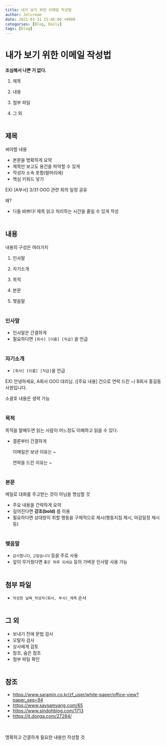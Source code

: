 ```yaml
---
title: 내가 보기 위한 이메일 작성법
author: Jelcream
date: 2021-03-31 15:46:06 +0900
categories: [Blog, Daily]
tags: [blog]
---
```

# 내가 보기 위한 이메일 작성법


**조심해서 나쁜 거 없다.**

1. 제목

2. 내용

3. 첨부 파일

4. 그 외
<br><br>

## 제목
써야할 내용
+ 본문을 명확하게 요약
+ 제목만 보고도 용건을 파악할 수 있게
+ 작성자 소속 포함(말머리에)
+ 핵심 키워드 넣기

EX) [A부서] 3/31 OOO 관련 회의 일정 공유

왜?
+ 다들 바쁘다! 제목 읽고 처리하는 시간을 줄일 수 있게 작성
<br><br>

## 내용
내용의 구성은 여러가지
1. 인사말

2. 자기소개

3. 목적

4. 본문

5. 맺음말
<br><br>

### 인사말
+ 인사말은 간결하게
+ 필요하다면 `[회사] [이름] [직급]` 을 언급
<br><br>

### 자기소개
+ `[회사] [이름] [직급]`을 언급


EX) 안녕하세요, A회사 OOO 대리님. ([주요 내용] 건으로 연락 드린 ~) B회사 홍길동 사원입니다.

소괄호 내용은 생략 가능
<br><br>

### 목적
목적을 말해두면 읽는 사람이 어느정도 이해하고 읽을 수 있다.
+ 결론부터 간결하게

    이메일은 보낸 이유는 ~
    
    연락을 드린 이유는 ~
<br><br>

### 본문
메일로 대화를 주고받는 것이 아님을 명심할 것
+ 주요 내용을 간략하게 요약
+ 길어진다면 **강조(bold)** 를 이용
+ 필요하다면 상대방이 취할 행동을 구체적으로 제시(행동지침 제시, 마감일정 제시 등)
<br><br>

### 맺음말
+ `감사합니다`, `고맙습니다` 등을 주로 사용
+ 앞이 무거웠다면 `좋은 하루 되세요` 등의 가벼운 인사말 사용 가능
<br><br>

## 첨부 파일
+ `작성한 날짜_작성자(회사, 부서)_제목` 순서
<br><br>

## 그 외
+ 보내기 전에 문법 검사
+ 오탈자 검사
+ 상사에게 검토
+ 참조, 숨은 참조
+ 첨부 파일 확인
<br><br>

## 참조
+ https://www.saramin.co.kr/zf_user/white-paper/office-view?paper_seq=94
+ https://www.saysamyang.com/65
+ https://www.sindohblog.com/1713
+ https://it.donga.com/27284/

<br><br>
명확하고 간결하게 필요한 내용만 작성할 것